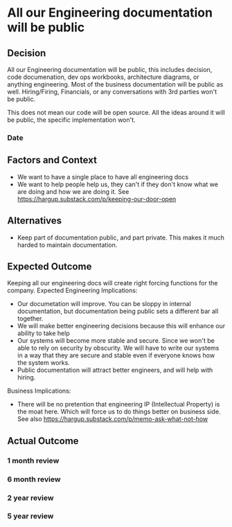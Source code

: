 # All our Engineering documentation will be public

## Decision
All our Engineering documentation will be public, this includes decision, code documenation, dev ops workbooks, architecture diagrams, or anything engineering.
Most of the business documentation will be public as well.
Hiring/Firing, Financials, or any conversations with 3rd parties won't be public.

This does not mean our code will be open source. All the ideas around it will be public, the specific implementation won't.

### Date

## Factors and Context
- We want to have a single place to have all engineering docs
- We want to help people help us, they can't if they don't know what we are doing and how we are doing it. See https://hargup.substack.com/p/keeping-our-door-open

## Alternatives
- Keep part of documentation public, and part private. This makes it much harded to maintain documentation.

## Expected Outcome
Keeping all our engineering docs will create right forcing functions for the company.
Expected Engineering Implications:
- Our documetation will improve. You can be sloppy in internal documentation, but documentation being public sets a different bar all together.
- We will make better engineering decisions because this will enhance our ability to take help
- Our systems will become more stable and secure. Since we won't be able to rely on security by obscurity. We will have to write our systems in a way that they are secure and stable even if everyone knows how the system works.
- Public documentation will attract better engineers, and will help with hiring.

Business Implications:
- There will be no pretention that engineering IP (Intellectual Property) is the moat here. Which will force us to do things better on business side. See also https://hargup.substack.com/p/memo-ask-what-not-how

## Actual Outcome

### 1 month review

### 6 month review

### 2 year review

### 5 year review